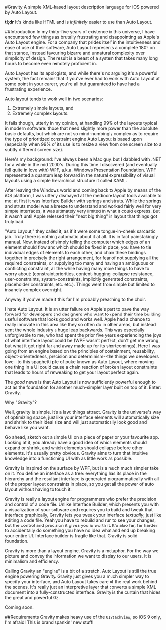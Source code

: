 #Gravity
A simple XML-based layout description language for iOS powered by Auto Layout.

**tl;dr** It's kinda like HTML and is *infinitely* easier to use than Auto Layout.

##Introduction
In my thirty-five years of existence in this universe, I have encountered few things as brutally frustrating and disappointing as Apple's Auto Layout engine. For a company that prides itself in the intuitiveness and ease of use of their software, Auto Layout represents a complete 180° on that stance, instead favouring bizarre and unnatural complexity over simplicity of design. The result is a beast of a system that takes many long hours to become even remotely proficient in.

Auto Layout has its apologists, and while there's no arguing it's a powerful system, the fact remains that if you've ever had to work with Auto Layout at some point in your career, you're all but guaranteed to have had a frustrating experience.

Auto layout tends to work well in two scenarios:

1. Extremely simple layouts, and
2. Extremely complex layouts.

It fails though, utterly in my opinion, at handling 99% of the layouts typical in modern software: those that need slightly more power than the absolute basic defaults, but which are not so mind-numbingly complex as to require the type of prioritized constraint engine Auto Layout is based upon (especially when 99% of its use is to resize a view from one screen size to a subtly different screen size).

Here's my background: I've always been a Mac guy, but I dabbled with .NET for a while in the mid 2000's. During this time I discovered (and eventually fell quite in love with) WPF, a.k.a. Windows Presentation Foundation. WPF represented a quantum leap forward in the natural expressibility of visual layouts using a simple hierarchical structure it called XAML.

After leaving the Windows world and coming back to Apple by means of the iOS platform, I was utterly dismayed at the mediocre layout tools available to me: at first it was Interface Builder with springs and struts. While the springs and struts model was a breeze to understand and worked fairly well for very simple interfaces, it was ultimately very limited in what it could express. But it wasn't until Apple released their "next big thing" in layout that things got truly bad.

"Auto Layout," they called it, as if it were some tongue-in-cheek sarcastic jab. Truly there is nothing automatic about it at all. It is in fact painstakingly manual. Now, instead of simply telling the computer which edges of an element should flow and which should be fixed in place, you have to tie individual edges of elements to each other, and chain these bindings together in precisely the right arrangement, for fear of not supplying all the required constraints, or supplying too many and having an ambiguous or conflicting constraint, all the while having many more things to have to worry about: (constraint priorities, content-hugging, collapse resistance, user-constraints, system-constraints, implicitly generated constraints, placeholder constraints, etc. etc.). Things went from simple but limited to insanely complex overnight.

Anyway if you've made it this far I'm probably preaching to the choir.

I hate Auto Layout. It is an utter failure on Apple's part to pave the way forward for developers and designers who want to spend their time building useful software that looks good and works well. Apple had a chance to really innovate in this area like they so often do in other areas, but instead sent the whole industry a huge leap backwards. This was especially unforgivable to me, who had spent the prior five years experiencing the joys of what interface layout could be (WPF wasn't perfect, don't get me wrong, but what it got right far and away made up for its shortcomings). Here I was going from an engine based on the principles of containment, reusability, object-orientedness, precision and determinism--the things we developers love--to this spaghetti pile of puke known as Auto Layout, where moving one thing in a UI could cause a chain reaction of broken layout constraints that leads to hours of retweaking to get your layout perfect again.

The *good* news is that Auto Layout is now sufficiently powerful enough to act as the foundation for another much-simpler layer built on top of it. Enter: Gravity.

Why "Gravity"?

Well, gravity is simple. It's a law: things attract. Gravity is the universe's way of optimizing space, just like your interface elements will automatically size and shrink to their ideal size and will just automatically look good and behave like you want.

Go ahead, sketch out a simple UI on a piece of paper or your favourite app. Looking at it, you already have a good idea of which elements should expand or shrink, and which elements should collapse before other elements. It's usually pretty obvious. Gravity aims to turn that intuitive knowledge into a functioning UI with as little work as possible.

Gravity is inspired on the surface by WPF, but is a much much simpler take on it. You define an interface as a tree: everything has its place in the hierarchy and the resultant interface is generated programmatically with all of the proper layout constraints in place, so you get all the power of auto layout without having to touch it.

Gravity is really a layout engine for programmers who prefer the precision and control of a code file. Unlike Interface Builder, which presents you with a visualization of your software and requires you to build and tweak that interface graphically, Gravity lets you tweak your interface *textually*, just like editing a code file. Yeah you have to rebuild and run to see your changes, but the control and precision it gives you is worth it. It's also far, far harder to accidentally do something you have no idea what and end up breaking your entire UI. Interface builder is fragile like that. Gravity is solid foundation.

Gravity is more than a layout engine. Gravity is a metaphor. For the way we picture and convey the information we want to display to our users. It is minimalism and efficiency.

Calling Gravity an "engine" is a bit of a stretch. Auto Layout is still the true engine powering Gravity. Gravity just gives you a much simpler way to specify your interface, and Auto Layout takes care of the real work behind the scenes. It's really just an interpretive layer that converts a simple XML document into a fully-constructed interface. Gravity is the curtain that hides the great and powerful Oz.

Coming soon.

##Requirements
Gravity makes heavy use of the `UIStackView`, so iOS 9 only, I'm afraid! This is brand spankin' new stuff!